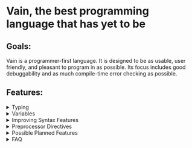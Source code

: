 # Vain, the best programming language that has yet to be

## Goals:

Vain is a programmer-first language. It is designed to be as usable, user friendly, and pleasant to program in as possible. Its focus includes good debuggability and as much compile-time error checking as possible.

## Features:

<details><summary>Typing</summary><p>

<details><summary>Sub-Type Namespaces</summary><p>

Have you ever wanted to organize a type's members into groups, just like namespaces? With Vain, you can do just that! (Because honestly, there's really no reason why you shouldn't be able to do that)

```
## Note: Type and namespace syntax are probably gonna look different in the final release
type Person
{
	Age int
	
	namespace Names
	{
		FirstName string
		MiddleName string
		LastName string
	}
}

## Pretend the following code is inside a function
p = Person()
p.Names.FirstName = "Jeff"
```

Like regular namespaces, sub-type namespaces are purely cosmetic and don't change any of your code's behavior. They just make your library more organized and easier to use.

</p></details>

<details><summary>Implicit Typing / Function Types / Name-First Type-Second Variable Syntax</summary><p>

Vain has a static type system that allows you to explicitly declare a variable's type, but because Vain is supposed to be usable everywhere (including as a scripting language), it also allows implicit typing.

```
value int = 5
## Is the same as:
value = 5
```

You may have noticed that in the above declaration, the name came first and the type second. While this may seem peculiar and counter-intuitive, there is a good reason for it. To explain this, we first need to talk about function types.

`concatenate (string; string, string)`

The function type above is denoted by `(string; string, string)`. The first `string` is an output parameter. In Vain, functions can have multiple output parameters, so the output and input parameters are separated by a `;`. The last two strings are the input parameters. This in and of itself looks fine, but it starts looking worse if you also want to assign an explicitly typed function value to the variable.

```
concatenate (string; string, string) = (result string; first string, second string)
{
	result = first + second
}
```

I hope you can see the problem now: The function's parameter types are declared twice. This is less than ideal, especially for functions with lots of parameters. While you could implicitly type the function value, this would result in the types and names being at opposite ends of the declaration.

`concatenate (string; string, string) = (result; first, second) { ## Pretend there's more code here.`

This isn't exactly user friendly. It makes much more sense to implicitly type the variable and have all the explicit typing in the function value.

`concatenate = (result string; first string, second string) { ## Pretend there's more code here.`

This inherently leads to the name coming first, and the type second. If we wrote all the declarations with type-first name-second syntax, the result would look pretty messy.

```
int value = 5
valuefunc = (int) { ## Pretend there's more code here.
```

So, the only resulting option to keep everything coherent is to always write the name first and the type second. It has other benefits too: When you look at a type's members, you see all the names on the left side, neatly aligned. And seeing all the names easily like that gives you more information about a type's purpose than only seeing its member types.

</p></details>

<details><summary>Arrays</summary><p>

You know how low level languages require arrays to be of a fixed size? And how high level languages don't allow any fixed size arrays? Why can't we just have both?

```
fixedsizearray int[4] = int[4]()
dynamicsizearray int[] = int[](4)
```

`int[4]` and `int[]` are different types, just like `int[4]` and `int[3]` are different types. Fixed size arrays can be implicitly converted into dynamic size arrays, and dynamic size arrays can be explicitly converted into fixed size arrays.

</p></details>

<details><summary>Sealed By Default</summary><p>

The vast majority of types aren't supposed to be inheritable, but nobody ever bothers to actually declare them as sealed. The solution is simply having all types be sealed by default.

</p></details>

<details><summary>Non-Nullable By Default</summary><p>

Why have null reference exceptions, when you can also just... Not have them?

</p></details>

---

</p></details>



<details><summary>Variables</summary><p>

<details><summary>Variable Expressions</summary><p>

Variable expressions are special expressions that aren't *really* expressions. They're basically lists of variables with some special properties.

```
a, b, c = 1, 2, 3
d, e, f = 5
```

You can assign a list of values to a variable expression. If the number of values matches the number of variables, each variable gets assigned the corresponding value. If there is only one value, all variables get assigned that same value.

Functions in Vain can have multiple return values, which get returned as one variable expression. You can retrieve individual variables using the `:.` operator (syntax not final).

```
b, n = int.TryParse("5")

parsedsuccessfully = int.TryParse("5"):.success
```

When you don't retrieve a specific variable from a variable expression, the entire expression implicitly gets converted to its first variable. This makes for some nice if-statements:

```
if (_, n = int.TryParse("5"))
	docode(n)
```

`_` is a reserved variable name that essentially acts as a black hole. You can assign any value to it, but you can't retrieve any value from it. You can basically use it to get rid of any variables from a variable expression that you don't need.

</p></details>

<details><summary>Better Access Modifiers</summary><p>

Look at the following C# code:

`public int Value { get; private set; }`

This property has a very simple purpose: Store an integer whose value can only be changed from inside the declaring type. So why does it need to be a property? It doesn't have any special get- or set-methods, they only have different access modifiers. And the access modifiers are declared weirdly too, the entire property is public, its set-method is private, and its get-method isn't anything? And to top it all off, this property just wraps a hidden field that stores its value. You know what would make much more sense? Just letting the programmer declare separate get and set access modifiers for a field. Oh, and let's get rid of the ugly `public` and `private` too, you have to write them so often that you get sick of it.

`+- Value int`

There. `+` and `-`. Public and private. Public get and private set. And it has the same syntax as any other field too, because that's what it is: Just a field. There's no need for it to be a property if all it does is store a value.

Other examples:

```
+ Value int ## A regular, public field.
+! Value int = 5 ## A get-only field, AKA read-only. ! means there is no set access.
```

By reducing the `public` and `private` keywords to `+` and `-`, all of a type's members are much more aligned than if you had to write access modifiers of completely different lengths for different variables, improving readability.

</p></details>

<details><summary>Variable Signatures / First Class Functions / Recursion Operator</summary><p>

Because functions in Vain are first class citizens, Vain doesn't have function overloading in its traditional sense. Instead, Vain allows multiple variables to have the same name, as long as their types differ. This combination of name and type is called a variable's signature.

```
tostring = (result string; int input) { ## Pretend there's more code here.
tostring = (result string; float input) { ## Pretend there's more code here.

t = tostring(5)
```

The compiler automatically picks which variables make sense in a given context based on their type. In case of ambiguity, you can also manually specify a variable based on its signature.

`t = [(string; int)]tostring(5)`

Because functions are first-class citizens, there is an inherent need for a name-independent way of achieving recursion, as the variable that is referenced could contain a different function at runtime. Thus, the recursion operator `^` is used, which simply makes the function call itself.

```
factorial = (result int; input int)
{
	if (input == 0)
		result = 1
	else
		result = input * ^(input - 1)
}
```

</p></details>

<details><summary>Type-Wide Variables</summary><p>

Due to functions being first class citizens, function overriding can't be achieved in the regular way. To alleviate this, Vain has something called "type-wide variables". These are variables whose value is the same for each instance of a type. They're essentially constants, with one exception: Sub-types can change these, because they are different types.

```
## Type syntax not final
type Vehicle
{
	HonkSound := "*generic vehicle noises*"
	Honk := Speakers.Play(HonkSound)
}

type Car : Vehicle
{
	HonkSound := "*car noises*"
}

## Pretend the following code is inside a function

a Vehicle = Vehicle()
a.Honk() ## Plays "*generic vehicle noises*"

b Car = Car()
b.Honk() ## Plays "*car noises*"

c Vehicle = Car()
c.Honk() ## Plays "*car noises*"
```

It might seem counter-intuitive at first that a variable whose value is supposed to always be the same can differ if it was changed in a sub-type, but it easily allows for function overriding. Because a type's type-wide variables always have the same value, you can access the type-wide variables of a type's base type.

```
type Car : Vehicle
{
	HonkSound := base.HonkSound + " I don't know what to write here, in hindsight this is a bad code example"
}
```

</p></details>

<details><summary>Better Exceptions</summary><p>

Are you tired of having to create new Exception types all the time, only to show a basic debug message? Vain comes to the rescue!

```
exception IndexOutOfRangeException("The index was outside the range of the collection.", Collection object, Index int, Range Span)

## Pretend the following code is inside a function
throw IndexOutOfRangeException(array, -1, Span(0, array.Length))

## Shows the following debug information:
## IndexOutOfRangeException: The index was outside the range of the collection.
## Collection: array
## Index: -1
## Range: 0 to 5
```

This exception has what every exception needs: An error message, and additional debug information about how the error happened. No more having to scratch your head at which index was outside of what range of which object! The debug information includes the values of all the provided information, along with variable names of the values, if they came from a variable (in this example, the variable "array" gets included as parameter, and as such its name is displayed too).

</p></details>

<details><summary>Rich Generics</summary><p>

Generics are great. But they could be better. Such as by allowing generic types to not only specify types as parameters, but primitives too. This would allow you to generically specify, for example, a texture's dimensions. Another addition is the possibility of having certain variables only be accessible if a generic type's parameters fulfill certain conditions.

```
type Texture<NDimensions int, TColor Color>
{
	Size int[[NDimensions]] ## I have no idea what generically specifying an array's dimensions is supposed to look like.
	Pixels TColor[[NDimensions]]
	
	if (NDimensions == 1)
		Length := this.Size[0]
	else if (NDimensions == 2)
		Resolution := new Vector(this.Size[0], this.Size[1])
}
```

Something that ticked me off about C#'s generics in particular is that specific instances of generic types don't share a subtype.

```
t1 Texture = Texture<2, Rgba32>()
t2 Texture = Texture<3, Rgb24>()
```

Both textures are Textures, so they should share the same base type, Texture. A generic type's base type simply pretends all its parameter types are of type object.

Also, writing `Texture<2>` looks kind of ugly, so there's some syntactic sugar for that:

```
t = Texture2()
## Is equivalent to:
t = Texture<2>()
```

Assuming there isn't already a type named `Texture2`.

</p></details>

<details><summary>Polymorphism</summary><p>

There seems to be some hate towards polymorphism in the programming community, yet those same people also happily use interfaces, which essentially do the same thing, just in a less straightforward way. And because Vain is supposed to be as consistent as possible, it simply allows polymorphism.

</p></details>

---

</p></details>



<details><summary>Improving Syntax Features</summary><p>

Some Vain features aren't exactly new. But they are improved.

<details><summary>Short Lambdas</summary><p>

Consider the following C# code:

`vals = list.Select(item => item.Value);`

Doesn't look too bad at first glance. But writing lambdas like this multiple times shows the problem: You have to write `item => item` several times, over and over. In addition, the `item =>` part isn't even necessarily needed. Thus, I propose what I am currently calling "short lambdas":

`vals = list.Select($.Value)`

These short lambdas take one parameter, `$`, which does not need to be declared, saving space and time. By removing the unneeded `item => item` part, the code looks a lot cleaner too, improving readability.

Short lambdas are not usable everywhere, as they only take one parameter and their range has to be determined by the compiler, but in the cases where they can't be used, regular lambdas make far more sense than opting for this kind of syntactic sugar.

</p></details>

<details><summary>Consistent Cast Syntax</summary><p>

Look at this C# code:

`((double)(5 + 4)).ToString()`

You're converting an integer to a double to a string. So why on Earth is the code written in the order "double, int, string"? That just doesn't make any sense. And all the parentheses, ugh.

Here's how Vain does it:

`(5 + 4){float}{string}`

It's simple. It's short. It's readable. And, most importantly, it's in the right order. Integer, float, string. It could have been so simple, C#...

</p></details>

<details><summary>Making Code Blocks Make More Sense</summary><p>

Various control-flow statements have a condition, and a code block that gets executed when the condition is met. Consider the following C# code:

```
if (int.TryParse("5", out int n))
	;
n = 5;
```

Why does this work? This shouldn't work. `n` was defined inside an if-statement, so it should only exist inside the if-statement. Existing outside of the if-statement doesn't make any sense, especially considering that `n` might not even have any value assigned to it.

```
for (int i = 0; i < 10; i++)
	;
int i = 5;
```

This piece of code gives a compiler error due to the same reason the code above doesn't. `i` is defined within the for-statement, but somehow exists outside of it, even though it doesn't make any sense. Even worse, it doesn't even *really* exist outside, because you can't actually use it either. So the variable `i` just sort of exists in limbo, where it doesn't exist but it also doesn't *not* exist. This is just way too confusing and illogical, so let's fix it.

```
if (_, n = int.TryParse("b"))
{
	## Here be code
}

n int = 5
```

`n` is defined inside the if-statement, so it only exists inside its code block. Outside of it, it doesn't exist, so a new `n` can be declared. A simple fix, and all variables can live happily ever after and don't have to fear existential crises anymore.

</p></details>

---

</p></details>

<details><summary>Preprocessor Directives</summary><p>

<details><summary>Nested Comments</summary><p>

`##` is the operator for marking the rest of the line as a comment.

`#(` and `#)` are the operators for marking the start and end of comments. They are nestable.

`#( #( This is a comment. #) This is also a comment. #) This is not a comment anymore.`

</p></details>

<details><summary>Consistent Syntax #if</summary><p>

It makes much more sense for `#if` to behave exactly like a regular `if`, but as a preprocessor directive.

```
#if (compile)
{
	code()
}
#else
{
	othercode()
}
```

</p></details>

---

</p></details>

<details><summary>Possible Planned Features</summary><p>

These are features that could make sense in Vain, but it is unclear whether they're a good fit for it or achievable.

<details><summary>Code Contracts</summary><p>

`Hour int [$ >= 0 & $ < 24]` (See "Reducing Code Redundancy -> Short Lambdas")

Equivalent to the following C# code:

```
private int _Hour;
public int Hour
{
	get => this._Hour;
	
	set
	{
		if (value >= 0 && value < 24)
			this._Hour = value;
		else
			throw new Exception();
	}
}
```

</p></details>

<details><summary>Documentation Syntax</summary><p>

Have you ever noticed how a language's supposed "documentation" syntax is just glorified comments? I sure have. And, as you can probably guess, I don't really like that. So, Vain is supposed to have actual documentation syntax. This makes the compiler able to show actual errors when the documentation is wrong, such as when it references variables that don't exist anymore. Vain's intermediate representation will also include this documentation information, so whenever you reference a library, you will always have its documentation on hand, without having to download a separate, separately created documentation file. Rest in peace, HTML documentations.

There is currently no consensus on how this syntax should look.

</p></details>

---

</p></details>

<details><summary>FAQ</summary><p>

## Am I allowed to make puns about "programming in vain"?
Yes. In fact, you are expected to.

</p></details
